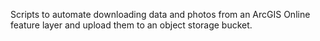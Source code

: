 Scripts to automate downloading data and photos from an ArcGIS Online feature layer and upload them to an object storage bucket.
